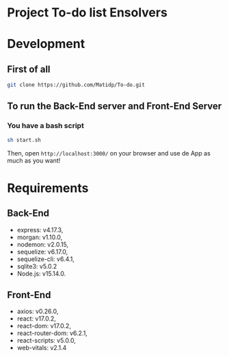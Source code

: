 # Project To-do list Ensolvers

# Development

## First of all

```bash
git clone https://github.com/Matidp/To-do.git
```

## To run the Back-End server and Front-End Server

### You have a bash script

```bash
sh start.sh
```

Then, open `http://localhost:3000/` on your browser and use de App as much as you want!

# Requirements

## Back-End

- express: v4.17.3,
- morgan: v1.10.0,
- nodemon: v2.0.15,
- sequelize: v6.17.0,
- sequelize-cli: v6.4.1,
- sqlite3: v5.0.2
- Node.js: v15.14.0.

## Front-End

- axios: v0.26.0,
- react: v17.0.2,
- react-dom: v17.0.2,
- react-router-dom: v6.2.1,
- react-scripts: v5.0.0,
- web-vitals: v2.1.4

